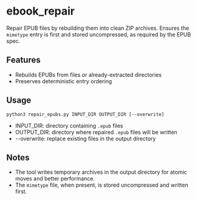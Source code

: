 # ebook_repair

Repair EPUB files by rebuilding them into clean ZIP archives. Ensures the `mimetype` entry is first and stored uncompressed, as required by the EPUB spec.

## Features
- Rebuilds EPUBs from files or already-extracted directories
- Preserves deterministic entry ordering

## Usage
```
python3 repair_epubs.py INPUT_DIR OUTPUT_DIR [--overwrite]
```

- INPUT_DIR: directory containing `.epub` files
- OUTPUT_DIR: directory where repaired `.epub` files will be written
- --overwrite: replace existing files in the output directory

## Notes
- The tool writes temporary archives in the output directory for atomic moves and better performance.
- The `mimetype` file, when present, is stored uncompressed and written first.
